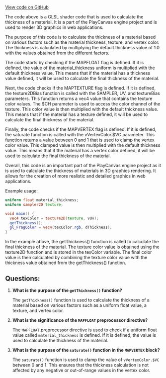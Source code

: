 [View code on GitHub](https://github.com/playcanvas/engine/src/scene/shader-lib/chunks/standard/frag/thickness.js)

The code above is a GLSL shader code that is used to calculate the thickness of a material. It is a part of the PlayCanvas engine project and is used to render 3D graphics in web applications. 

The purpose of this code is to calculate the thickness of a material based on various factors such as the material thickness, texture, and vertex color. The thickness is calculated by multiplying the default thickness value of 1.0 with the values obtained from the different factors. 

The code starts by checking if the MAPFLOAT flag is defined. If it is defined, the value of the material_thickness uniform is multiplied with the default thickness value. This means that if the material has a thickness value defined, it will be used to calculate the final thickness of the material. 

Next, the code checks if the MAPTEXTURE flag is defined. If it is defined, the texture2DBias function is called with the SAMPLER, UV, and textureBias parameters. This function returns a vec4 value that contains the texture color values. The $CH parameter is used to access the color channel of the texture. This color value is then multiplied with the default thickness value. This means that if the material has a texture defined, it will be used to calculate the final thickness of the material. 

Finally, the code checks if the MAPVERTEX flag is defined. If it is defined, the saturate function is called with the vVertexColor.$VC parameter. This function returns a value between 0 and 1 that is used to clamp the vertex color value. This clamped value is then multiplied with the default thickness value. This means that if the material has a vertex color defined, it will be used to calculate the final thickness of the material. 

Overall, this code is an important part of the PlayCanvas engine project as it is used to calculate the thickness of materials in 3D graphics rendering. It allows for the creation of more realistic and detailed graphics in web applications. 

Example usage:

```glsl
uniform float material_thickness;
uniform sampler2D texture;

void main() {
  vec4 texColor = texture2D(texture, vUv);
  getThickness();
  gl_FragColor = vec4(texColor.rgb, dThickness);
}
```

In the example above, the getThickness() function is called to calculate the final thickness of the material. The texture color value is obtained using the texture2D function and is stored in the texColor variable. The final color value is then calculated by combining the texture color value with the thickness value obtained from the getThickness() function.
## Questions: 
 1. **What is the purpose of the `getThickness()` function?**
    
    The `getThickness()` function is used to calculate the thickness of a material based on various factors such as a uniform float value, a texture, and vertex color.

2. **What is the significance of the `MAPFLOAT` preprocessor directive?**
    
    The `MAPFLOAT` preprocessor directive is used to check if a uniform float value called `material_thickness` is defined. If it is defined, the value is used to calculate the thickness of the material.

3. **What is the purpose of the `saturate()` function in the `MAPVERTEX` block?**
    
    The `saturate()` function is used to clamp the value of `vVertexColor.$VC` between 0 and 1. This ensures that the thickness calculation is not affected by any negative or out-of-range values in the vertex color.